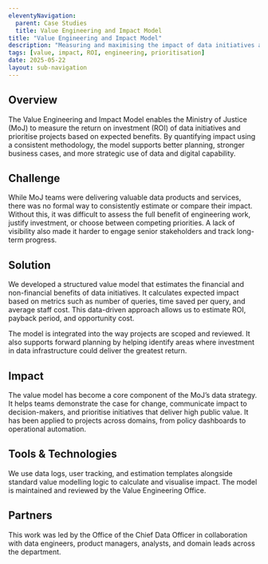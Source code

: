 ```yaml
---
eleventyNavigation:
  parent: Case Studies
  title: Value Engineering and Impact Model
title: "Value Engineering and Impact Model"
description: "Measuring and maximising the impact of data initiatives across MoJ using a structured value model."
tags: [value, impact, ROI, engineering, prioritisation]
date: 2025-05-22
layout: sub-navigation
---
```


## Overview

The Value Engineering and Impact Model enables the Ministry of Justice (MoJ) to measure the return on investment (ROI) of data initiatives and prioritise projects based on expected benefits. By quantifying impact using a consistent methodology, the model supports better planning, stronger business cases, and more strategic use of data and digital capability.

## Challenge

While MoJ teams were delivering valuable data products and services, there was no formal way to consistently estimate or compare their impact. Without this, it was difficult to assess the full benefit of engineering work, justify investment, or choose between competing priorities. A lack of visibility also made it harder to engage senior stakeholders and track long-term progress.

## Solution

We developed a structured value model that estimates the financial and non-financial benefits of data initiatives. It calculates expected impact based on metrics such as number of queries, time saved per query, and average staff cost. This data-driven approach allows us to estimate ROI, payback period, and opportunity cost.

The model is integrated into the way projects are scoped and reviewed. It also supports forward planning by helping identify areas where investment in data infrastructure could deliver the greatest return.

## Impact

The value model has become a core component of the MoJ’s data strategy. It helps teams demonstrate the case for change, communicate impact to decision-makers, and prioritise initiatives that deliver high public value. It has been applied to projects across domains, from policy dashboards to operational automation.

## Tools & Technologies

We use data logs, user tracking, and estimation templates alongside standard value modelling logic to calculate and visualise impact. The model is maintained and reviewed by the Value Engineering Office.

## Partners

This work was led by the Office of the Chief Data Officer in collaboration with data engineers, product managers, analysts, and domain leads across the department.
